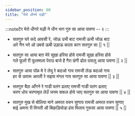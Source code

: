 ```yaml
---
sidebar_position: 60
title: "मेरो धीनरे घड़ी"
---
```


:::noteटेर
मेरो धीनरे घड़ी ने धीन भाग गुरु सा आया पावणा -- २
:::

- सतगुरु घरे कदे आवसी रे, जोऊ उभी बाट रामजी ऊभी जोऊ बाट <br/>
  अरे नैन भरे ओ उबसे ऊबी उड़ाऊ काला काग सतगुरु सा || १ ||

- सतगुरु सा आया बाग़ मेरे सूखा हरिया होये रामजी सूखा हरिया होये <br/>
  गले फूलों री फूलमाला पेराउ बाजे है गैरा छंगी ढोल दयालु आया पावणा || २ ||

- सतगुरु आया पॉळ मे रे लेयु रे बदाओ गाय रामजी लेऊ बदाओ गाय <br/>
  हर से उतारू आरती रे सइया मंगल गाय सतगुरु सा आया पावणा || ३ ||

- सतगुरु बैठा आँगने रे गाडी पलंग ढलाए रामजी गाडी पलंग ढलाए <br/>
  चरण धोय चरणामृत लेउँ जनम सफल होये जाए सतगुरु सा आया पावणा || ४ ||

- सतगुरु मुख से बोलिया माने अमरत वचन सुणाय रामजी अमरत वचन सुणाए <br/>
  बाई अमना री विनती औ बिछाड़ियोडा हंस मिलाय गुरूसा आया पावणा || ५ ||
